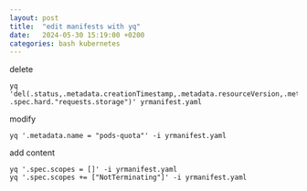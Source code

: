 ```yaml
---
layout: post
title:  "edit manifests with yq"
date:   2024-05-30 15:19:00 +0200
categories: bash kubernetes
---
```


delete
```
yq 'del(.status,.metadata.creationTimestamp,.metadata.resourceVersion,.metadata.uid, .spec.hard."requests.storage")' yrmanifest.yaml
```
modify
```
yq '.metadata.name = "pods-quota"' -i yrmanifest.yaml
```
add content
```
yq '.spec.scopes = []' -i yrmanifest.yaml
yq '.spec.scopes += ["NotTerminating"]' -i yrmanifest.yaml
```


